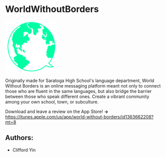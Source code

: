 # WorldWithoutBorders

![Alt text](https://github.com/cliffdawg/WorldWithoutBorders/blob/master/WorldWithoutBorders/Resources/Assets.xcassets/AppIcon.appiconset/World%20Without%20Borders-16.png)

Originally made for Saratoga High School's language department, World Without Borders is an online messaging platform meant not only to connect those who are fluent in the same languages, but also bridge the barrier between those who speak different ones. Create a vibrant community among your own school, town, or subculture.

Download and leave a review on the App Store! __->__ https://itunes.apple.com/us/app/world-without-borders/id1363662208?mt=8

## Authors:
- Clifford Yin
